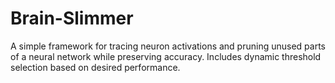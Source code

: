 # Brain-Slimmer
A simple framework for tracing neuron activations and pruning unused parts of a neural network while preserving accuracy. Includes dynamic threshold selection based on desired performance.
